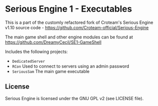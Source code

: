 # Serious Engine 1 - Executables

This is a part of the customly refactored fork of Croteam's Serious Engine v1.10 source code - https://github.com/Croteam-official/Serious-Engine

The main game shell and other engine modules can be found at https://github.com/DreamyCecil/SE1-GameShell

Includes the following projects:

* `DedicatedServer`
* `RCon` Used to connect to servers using an admin password
* `SeriousSam` The main game executable

License
-------

Serious Engine is licensed under the GNU GPL v2 (see LICENSE file).
